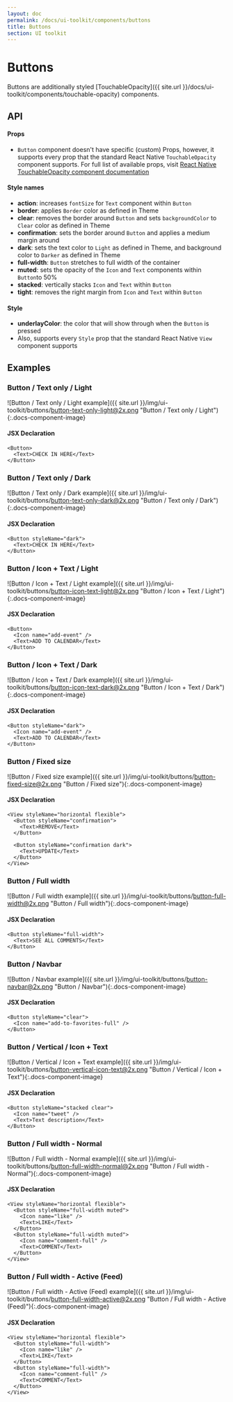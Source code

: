 ```yaml
---
layout: doc
permalink: /docs/ui-toolkit/components/buttons
title: Buttons
section: UI toolkit
---
```


# Buttons

Buttons are additionally styled [TouchableOpacity]({{ site.url }}/docs/ui-toolkit/components/touchable-opacity) components.

## API

#### Props

* `Button` component doesn't have specific (custom) Props, however, it supports every prop that the standard React Native `TouchableOpacity` component supports. For full list of available props, visit 
[React Native TouchableOpacity component documentation](https://facebook.github.io/react-native/docs/touchableopacity.html "React Native TouchableOpacity component documentation")  

#### Style names

* **action**: increases `fontSize` for `Text` component within `Button`
* **border**: applies `Border` color as defined in Theme
* **clear**: removes the border around `Button` and sets `backgroundColor` to `Clear` color as defined in Theme
* **confirmation**: sets the border around `Button` and applies a medium margin around  
* **dark**: sets the text color to `Light` as defined in Theme, and background color to `Darker` as defined in Theme
* **full-width**: `Button` stretches to full width of the container
* **muted**: sets the opacity of the `Icon` and `Text` components within `Button`to 50%
* **stacked**: vertically stacks `Icon` and `Text` within `Button`
* **tight**: removes the right margin from `Icon` and `Text` within `Button`

#### Style
* **underlayColor**: the color that will show through when the `Button` is pressed
* Also, supports every `Style` prop that the standard React Native `View` component supports 

## Examples

###  Button / Text only / Light
![Button / Text only / Light example]({{ site.url }}/img/ui-toolkit/buttons/button-text-only-light@2x.png "Button / Text only / Light"){:.docs-component-image}

#### JSX Declaration
```JSX
<Button>
  <Text>CHECK IN HERE</Text>
</Button>
```  

###  Button / Text only / Dark
![Button / Text only / Dark example]({{ site.url }}/img/ui-toolkit/buttons/button-text-only-dark@2x.png "Button / Text only / Dark"){:.docs-component-image}

#### JSX Declaration
```JSX
<Button styleName="dark">
  <Text>CHECK IN HERE</Text>
</Button>
```  

###  Button / Icon + Text / Light
![Button / Icon + Text / Light example]({{ site.url }}/img/ui-toolkit/buttons/button-icon-text-light@2x.png "Button / Icon + Text / Light"){:.docs-component-image}

#### JSX Declaration
```JSX
<Button>
  <Icon name="add-event" />
  <Text>ADD TO CALENDAR</Text>
</Button>
```  

###  Button / Icon + Text / Dark
![Button / Icon + Text / Dark example]({{ site.url }}/img/ui-toolkit/buttons/button-icon-text-dark@2x.png "Button / Icon + Text / Dark"){:.docs-component-image}

#### JSX Declaration
```JSX
<Button styleName="dark">
  <Icon name="add-event" />
  <Text>ADD TO CALENDAR</Text>
</Button>
```  

###  Button / Fixed size
![Button / Fixed size example]({{ site.url }}/img/ui-toolkit/buttons/button-fixed-size@2x.png "Button / Fixed size"){:.docs-component-image}

#### JSX Declaration
```JSX
<View styleName="horizontal flexible">
  <Button styleName="confirmation">
    <Text>REMOVE</Text>
  </Button>

  <Button styleName="confirmation dark">
    <Text>UPDATE</Text>
  </Button>
</View>
```  

###  Button / Full width
![Button / Full width example]({{ site.url }}/img/ui-toolkit/buttons/button-full-width@2x.png "Button / Full width"){:.docs-component-image}

#### JSX Declaration
```JSX
<Button styleName="full-width">
  <Text>SEE ALL COMMENTS</Text>
</Button>
```  

### Button / Navbar
![Button / Navbar example]({{ site.url }}/img/ui-toolkit/buttons/button-navbar@2x.png "Button / Navbar"){:.docs-component-image}

#### JSX Declaration
```JSX
<Button styleName="clear">
  <Icon name="add-to-favorites-full" />
</Button>
```  

### Button / Vertical / Icon + Text
![Button / Vertical / Icon + Text example]({{ site.url }}/img/ui-toolkit/buttons/button-vertical-icon-text@2x.png "Button / Vertical / Icon + Text"){:.docs-component-image}

#### JSX Declaration
```JSX
<Button styleName="stacked clear">
  <Icon name="tweet" />
  <Text>Text description</Text>
</Button>
```  

### Button / Full width - Normal
![Button / Full width - Normal example]({{ site.url }}/img/ui-toolkit/buttons/button-full-width-normal@2x.png "Button / Full width - Normal"){:.docs-component-image}

#### JSX Declaration
```JSX
<View styleName="horizontal flexible">
  <Button styleName="full-width muted">
    <Icon name="like" />
    <Text>LIKE</Text>
  </Button>
  <Button styleName="full-width muted">
    <Icon name="comment-full" />
    <Text>COMMENT</Text>
  </Button>
</View>
```  

### Button / Full width - Active (Feed)
![Button / Full width - Active (Feed) example]({{ site.url }}/img/ui-toolkit/buttons/button-full-width-active@2x.png "Button / Full width - Active (Feed)"){:.docs-component-image}

#### JSX Declaration
```JSX
<View styleName="horizontal flexible">
  <Button styleName="full-width">
    <Icon name="like" />
    <Text>LIKE</Text>
  </Button>
  <Button styleName="full-width">
    <Icon name="comment-full" />
    <Text>COMMENT</Text>
  </Button>
</View>
```  
